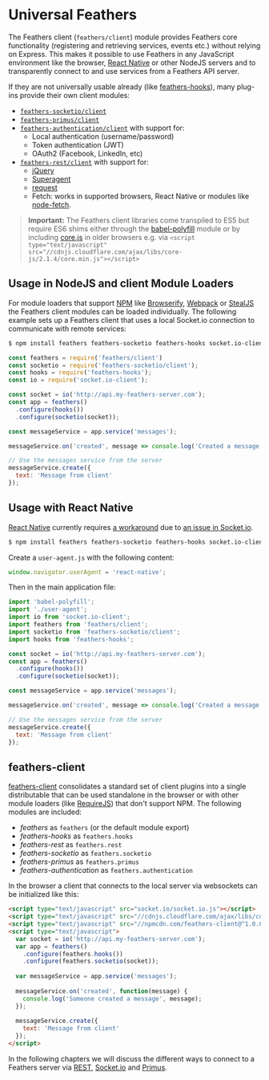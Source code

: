 # Universal Feathers

The Feathers client (`feathers/client`) module provides Feathers core functionality (registering and retrieving services, events etc.) without relying on Express. This makes it possible to use Feathers in any JavaScript environment like the browser, [React Native](https://facebook.github.io/react-native/) or other NodeJS servers and to transparently connect to and use services from a Feathers API server.

If they are not universally usable already (like [feathers-hooks](../hooks/readme.md)), many plug-ins provide their own client modules:

- [`feathers-socketio/client`](socket-io.md)
- [`feathers-primus/client`](primus.md)
- [`feathers-authentication/client`](../authentication/client.md) with support for:
  - Local authentication (username/password)
  - Token authentication (JWT)
  - OAuth2 (Facebook, LinkedIn, etc)
- [`feathers-rest/client`](rest.md) with support for:
  - [jQuery](https://jquery.com/)
  - [Superagent](http://visionmedia.github.io/superagent/)
  - [request](https://github.com/request/request)
  - Fetch: works in supported browsers, React Native or modules like [node-fetch](https://github.com/bitinn/node-fetch).

> __Important:__ The Feathers client libraries come transpiled to ES5 but require ES6 shims either through the [babel-polyfill](https://www.npmjs.com/package/babel-polyfill) module or by including [core.js](https://github.com/zloirock/core-js) in older browsers e.g. via `<script type="text/javascript" src="//cdnjs.cloudflare.com/ajax/libs/core-js/2.1.4/core.min.js"></script>`

## Usage in NodeJS and client Module Loaders

For module loaders that support [NPM](https://www.npmjs.com/) like [Browserify](http://browserify.org/), [Webpack](https://webpack.github.io/) or [StealJS](http://stealjs.com) the Feathers client modules can be loaded individually. The following example sets up a Feathers client that uses a local Socket.io connection to communicate with remote services:

```bash
$ npm install feathers feathers-socketio feathers-hooks socket.io-client
```

```js
const feathers = require('feathers/client')
const socketio = require('feathers-socketio/client');
const hooks = require('feathers-hooks');
const io = require('socket.io-client');

const socket = io('http://api.my-feathers-server.com');
const app = feathers()
  .configure(hooks())
  .configure(socketio(socket));

const messageService = app.service('messages');

messageService.on('created', message => console.log('Created a message', message));

// Use the messages service from the server
messageService.create({
  text: 'Message from client'
});
```

## Usage with React Native

[React Native](https://facebook.github.io/react-native/) currently requires [a workaround](http://stackoverflow.com/a/32234446/120513) due to [an issue in Socket.io](https://github.com/socketio/engine.io-parser/pull/55).

```bash
$ npm install feathers feathers-socketio feathers-hooks socket.io-client babel-polyfill
```

Create a `user-agent.js` with the following content:

```js
window.navigator.userAgent = 'react-native';
```

Then in the main application file:

```js
import 'babel-polyfill';
import './user-agent';
import io from 'socket.io-client';
import feathers from 'feathers/client';
import socketio from 'feathers-socketio/client';
import hooks from 'feathers-hooks';

const socket = io('http://api.my-feathers-server.com');
const app = feathers()
  .configure(hooks())
  .configure(socketio(socket));

const messageService = app.service('messages');

messageService.on('created', message => console.log('Created a message', message));

// Use the messages service from the server
messageService.create({
  text: 'Message from client'
});
```

## feathers-client

[feathers-client](https://github.com/feathersjs/feathers-client) consolidates a standard set of client plugins into a single distributable that can be used standalone in the browser or with other module loaders (like [RequireJS](http://requirejs.org/)) that don't support NPM. The following modules are included:

- *feathers* as `feathers` (or the default module export)
- *feathers-hooks* as `feathers.hooks`
- *feathers-rest* as `feathers.rest`
- *feathers-socketio* as `feathers.socketio`
- *feathers-primus* as `feathers.primus`
- *feathers-authentication* as `feathers.authentication`

In the browser a client that connects to the local server via websockets can be initialized like this:

```html
<script type="text/javascript" src="socket.io/socket.io.js"></script>
<script type="text/javascript" src="//cdnjs.cloudflare.com/ajax/libs/core-js/2.1.4/core.min.js"></script>
<script type="text/javascript" src="//npmcdn.com/feathers-client@^1.0.0/dist/feathers.js"></script>
<script type="text/javascript">
  var socket = io('http://api.my-feathers-server.com');
  var app = feathers()
    .configure(feathers.hooks())
    .configure(feathers.socketio(socket));
  
  var messageService = app.service('messages');
  
  messageService.on('created', function(message) {
    console.log('Someone created a message', message);
  });
  
  messageService.create({
    text: 'Message from client'
  });
</script>
```

In the following chapters we will discuss the different ways to connect to a Feathers server via [REST](rest.md), [Socket.io](socket-io.md) and [Primus](primus.md).
